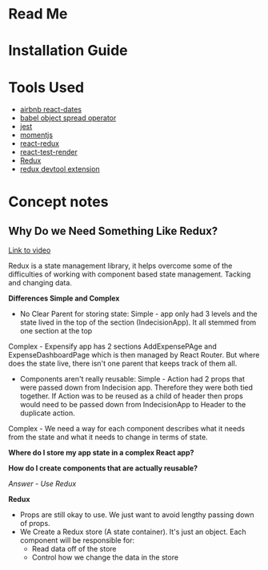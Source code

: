 # Read Me

# Installation Guide

# Tools Used
- [airbnb react-dates](https://github.com/airbnb/react-dates)
- [babel object spread operator](https://babeljs.io/docs/plugins/transform-object-rest-spread/)
- [jest](https://facebook.github.io/jest/)
- [momentjs](https://momentjs.com/)
- [react-redux](https://github.com/reactjs/react-redux)
- [react-test-render](https://github.com/facebook/react/tree/master/packages/react-test-renderer)
- [Redux](www.redux.js.org)
- [redux devtool extension](https://github.com/zalmoxisus/redux-devtools-extension)

# Concept notes

## Why Do we Need Something Like Redux?
[Link to video](https://completereactcourse.com/courses/217645/lectures/3382375)

Redux is a state management library, it helps overcome some of the difficulties of working with component based state management.
Tacking and changing data.

**Differences Simple and Complex**
- No Clear Parent for storing state:
Simple - app only had 3 levels and the state lived in the top of the section (IndecisionApp).  It all stemmed from one section at the top

Complex - Expensify app has 2 sections AddExpensePAge and ExpenseDashboardPage which is then managed by React Router. But where does the state live, there isn't one parent that keeps track of them all.

- Components aren't really reusable:
Simple - Action had 2 props that were passed down from Indecision app.  Therefore they were both tied together.  If Action was to be reused as a child of header then props would need to be passed down from IndecisionApp to Header to the duplicate action.

Complex - We need a way for each component describes what it needs from the state and what it needs to change in terms of state.

**Where do I store my app state in a complex React app?**

**How do I create components that are actually reusable?**

*Answer - Use Redux*

**Redux**
- Props are still okay to use.  We just want to avoid lengthy passing down of props.
- We Create a Redux store (A state container). It's just an object. Each component will be responsible for:
    - Read data off of the store 
    - Control how we change the data in the store

